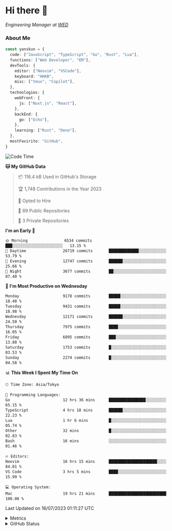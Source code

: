 # Hi there&nbsp;:wave:

<!-- ![Alt text](https://spotify-recently-played-readme.vercel.app/api?user=31kynbuubkiu3r4qh4hjuaglhfay) -->

_Engineering Manager at [WED](https://github.com/wedinc)_

### About Me

```ts
const yanskun = {
  code: ["JavaScript", "TypeScript", "Go", "Rust", "Lua"],
  functions: ["Web Developer", "EM"],
  devTools: {
    editor: ["Neovim", "VSCode"],
    keyboard: "HHKB",
    misc: ["tmux", "Copilot"],
  },
  technologies: {
    webFront: {
      js: ["Nuxt.js", "React"],
    },
    backEnd: {
      go: ["Echo"],
    },
    learning: ["Rust", "Deno"],
  },
  mostFavirite: "GitHub",
}
```

<!--START_SECTION:waka-->
![Code Time](http://img.shields.io/badge/Code%20Time-376%20hrs%2043%20mins-blue)

**🐱 My GitHub Data** 

> 📦 116.4 kB Used in GitHub's Storage 
 > 
> 🏆 1,748 Contributions in the Year 2023
 > 
> 💼 Opted to Hire
 > 
> 📜 89 Public Repositories 
 > 
> 🔑 3 Private Repositories 
 > 
**I'm an Early 🐤** 

```text
🌞 Morning                6534 commits        ███░░░░░░░░░░░░░░░░░░░░░░   13.15 % 
🌆 Daytime                26719 commits       █████████████░░░░░░░░░░░░   53.79 % 
🌃 Evening                12747 commits       ██████░░░░░░░░░░░░░░░░░░░   25.66 % 
🌙 Night                  3677 commits        ██░░░░░░░░░░░░░░░░░░░░░░░   07.40 % 
```
📅 **I'm Most Productive on Wednesday** 

```text
Monday                   9178 commits        █████░░░░░░░░░░░░░░░░░░░░   18.48 % 
Tuesday                  9431 commits        █████░░░░░░░░░░░░░░░░░░░░   18.98 % 
Wednesday                12171 commits       ██████░░░░░░░░░░░░░░░░░░░   24.50 % 
Thursday                 7975 commits        ████░░░░░░░░░░░░░░░░░░░░░   16.05 % 
Friday                   6895 commits        ███░░░░░░░░░░░░░░░░░░░░░░   13.88 % 
Saturday                 1753 commits        █░░░░░░░░░░░░░░░░░░░░░░░░   03.53 % 
Sunday                   2274 commits        █░░░░░░░░░░░░░░░░░░░░░░░░   04.58 % 
```


📊 **This Week I Spent My Time On** 

```text
🕑︎ Time Zone: Asia/Tokyo

💬 Programming Languages: 
Go                       12 hrs 36 mins      ████████████████░░░░░░░░░   65.15 % 
TypeScript               4 hrs 18 mins       ██████░░░░░░░░░░░░░░░░░░░   22.23 % 
Lua                      1 hr 6 mins         █░░░░░░░░░░░░░░░░░░░░░░░░   05.74 % 
Other                    32 mins             █░░░░░░░░░░░░░░░░░░░░░░░░   02.83 % 
Bash                     16 mins             ░░░░░░░░░░░░░░░░░░░░░░░░░   01.46 % 

🔥 Editors: 
Neovim                   16 hrs 15 mins      █████████████████████░░░░   84.01 % 
VS Code                  3 hrs 5 mins        ████░░░░░░░░░░░░░░░░░░░░░   15.99 % 

💻 Operating System: 
Mac                      19 hrs 21 mins      █████████████████████████   100.00 % 
```


 Last Updated on 16/07/2023 01:11:27 UTC
<!--END_SECTION:waka-->

<details>
  <summary>Metrics</summary>
  <img src="https://github.com/yanskun/yanskun/blob/main/github-metrics.svg" alt="Metrics">
</details>

<details>
  <summary>GitHub Status</summary>
  <picture>
    <source media="(prefers-color-scheme: dark)" srcset="https://raw.githubusercontent.com/yanskun/yanskun/master/profile-summary-card-output/nord_dark/0-profile-details.svg">
   <img src="https://raw.githubusercontent.com/yanskun/yanskun/master/profile-summary-card-output/default/0-profile-details.svg">
  </picture>
  <br>
  <picture>
    <source media="(prefers-color-scheme: dark)" srcset="https://raw.githubusercontent.com/yanskun/yanskun/master/profile-summary-card-output/nord_dark/1-repos-per-language.svg">
   <img src="https://raw.githubusercontent.com/yanskun/yanskun/master/profile-summary-card-output/default/1-repos-per-language.svg">
  </picture>
  <picture>
    <source media="(prefers-color-scheme: dark)" srcset="https://raw.githubusercontent.com/yanskun/yanskun/master/profile-summary-card-output/nord_dark/2-most-commit-language.svg">
   <img src="https://raw.githubusercontent.com/yanskun/yanskun/master/profile-summary-card-output/default/2-most-commit-language.svg">
  </picture>
  <br>
  <picture>
    <source media="(prefers-color-scheme: dark)" srcset="https://raw.githubusercontent.com/yanskun/yanskun/master/profile-summary-card-output/nord_dark/3-stats.svg">
   <img src="https://raw.githubusercontent.com/yanskun/yanskun/master/profile-summary-card-output/default/3-stats.svg">
  </picture>
  <picture>
    <source media="(prefers-color-scheme: dark)" srcset="https://raw.githubusercontent.com/yanskun/yanskun/master/profile-summary-card-output/nord_dark/4-productive-time.svg">
   <img src="https://raw.githubusercontent.com/yanskun/yanskun/master/profile-summary-card-output/default/4-productive-time.svg">
  </picture>
</details>
